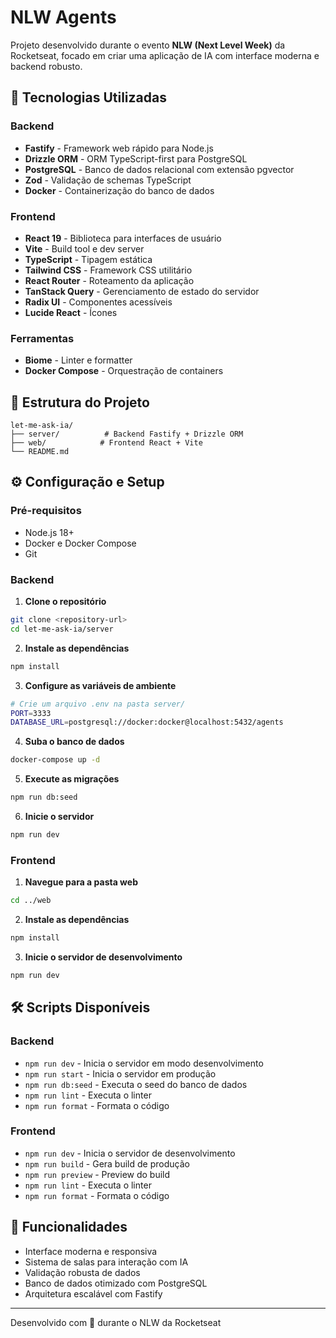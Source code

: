 # NLW Agents

Projeto desenvolvido durante o evento **NLW (Next Level Week)** da Rocketseat, focado em criar uma aplicação de IA com interface moderna e backend robusto.

## 🚀 Tecnologias Utilizadas

### Backend
- **Fastify** - Framework web rápido para Node.js
- **Drizzle ORM** - ORM TypeScript-first para PostgreSQL
- **PostgreSQL** - Banco de dados relacional com extensão pgvector
- **Zod** - Validação de schemas TypeScript
- **Docker** - Containerização do banco de dados

### Frontend
- **React 19** - Biblioteca para interfaces de usuário
- **Vite** - Build tool e dev server
- **TypeScript** - Tipagem estática
- **Tailwind CSS** - Framework CSS utilitário
- **React Router** - Roteamento da aplicação
- **TanStack Query** - Gerenciamento de estado do servidor
- **Radix UI** - Componentes acessíveis
- **Lucide React** - Ícones

### Ferramentas
- **Biome** - Linter e formatter
- **Docker Compose** - Orquestração de containers

## 📁 Estrutura do Projeto

```
let-me-ask-ia/
├── server/          # Backend Fastify + Drizzle ORM
├── web/            # Frontend React + Vite
└── README.md
```

## ⚙️ Configuração e Setup

### Pré-requisitos
- Node.js 18+
- Docker e Docker Compose
- Git

### Backend

1. **Clone o repositório**
```bash
git clone <repository-url>
cd let-me-ask-ia/server
```

2. **Instale as dependências**
```bash
npm install
```

3. **Configure as variáveis de ambiente**
```bash
# Crie um arquivo .env na pasta server/
PORT=3333
DATABASE_URL=postgresql://docker:docker@localhost:5432/agents
```

4. **Suba o banco de dados**
```bash
docker-compose up -d
```

5. **Execute as migrações**
```bash
npm run db:seed
```

6. **Inicie o servidor**
```bash
npm run dev
```

### Frontend

1. **Navegue para a pasta web**
```bash
cd ../web
```

2. **Instale as dependências**
```bash
npm install
```

3. **Inicie o servidor de desenvolvimento**
```bash
npm run dev
```

## 🛠️ Scripts Disponíveis

### Backend
- `npm run dev` - Inicia o servidor em modo desenvolvimento
- `npm run start` - Inicia o servidor em produção
- `npm run db:seed` - Executa o seed do banco de dados
- `npm run lint` - Executa o linter
- `npm run format` - Formata o código

### Frontend
- `npm run dev` - Inicia o servidor de desenvolvimento
- `npm run build` - Gera build de produção
- `npm run preview` - Preview do build
- `npm run lint` - Executa o linter
- `npm run format` - Formata o código

## 🎯 Funcionalidades

- Interface moderna e responsiva
- Sistema de salas para interação com IA
- Validação robusta de dados
- Banco de dados otimizado com PostgreSQL
- Arquitetura escalável com Fastify

---

Desenvolvido com 💜 durante o NLW da Rocketseat 